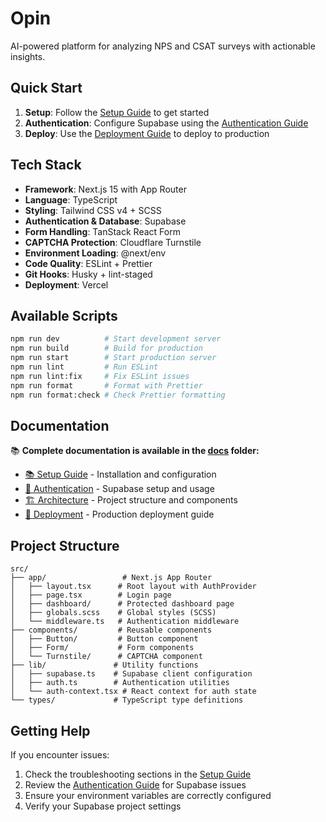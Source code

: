 # Opin

AI-powered platform for analyzing NPS and CSAT surveys with actionable insights.

## Quick Start

1. **Setup**: Follow the [Setup Guide](./docs/setup.md) to get started
2. **Authentication**: Configure Supabase using the [Authentication Guide](./docs/authentication.md)
3. **Deploy**: Use the [Deployment Guide](./docs/deployment.md) to deploy to production

## Tech Stack

- **Framework**: Next.js 15 with App Router
- **Language**: TypeScript
- **Styling**: Tailwind CSS v4 + SCSS
- **Authentication & Database**: Supabase
- **Form Handling**: TanStack React Form
- **CAPTCHA Protection**: Cloudflare Turnstile
- **Environment Loading**: @next/env
- **Code Quality**: ESLint + Prettier
- **Git Hooks**: Husky + lint-staged
- **Deployment**: Vercel

## Available Scripts

```bash
npm run dev          # Start development server
npm run build        # Build for production
npm run start        # Start production server
npm run lint         # Run ESLint
npm run lint:fix     # Fix ESLint issues
npm run format       # Format with Prettier
npm run format:check # Check Prettier formatting
```

## Documentation

📚 **Complete documentation is available in the [docs](./docs/) folder:**

- [📚 Setup Guide](./docs/setup.md) - Installation and configuration
- [🔐 Authentication](./docs/authentication.md) - Supabase setup and usage
- [🏗️ Architecture](./docs/architecture.md) - Project structure and components
- [🚀 Deployment](./docs/deployment.md) - Production deployment guide

## Project Structure

```
src/
├── app/                 # Next.js App Router
│   ├── layout.tsx      # Root layout with AuthProvider
│   ├── page.tsx        # Login page
│   ├── dashboard/      # Protected dashboard page
│   ├── globals.scss    # Global styles (SCSS)
│   └── middleware.ts   # Authentication middleware
├── components/         # Reusable components
│   ├── Button/         # Button component
│   ├── Form/           # Form components
│   └── Turnstile/      # CAPTCHA component
├── lib/               # Utility functions
│   ├── supabase.ts    # Supabase client configuration
│   ├── auth.ts        # Authentication utilities
│   └── auth-context.tsx # React context for auth state
└── types/             # TypeScript type definitions
```

## Getting Help

If you encounter issues:

1. Check the troubleshooting sections in the [Setup Guide](./docs/setup.md)
2. Review the [Authentication Guide](./docs/authentication.md) for Supabase issues
3. Ensure your environment variables are correctly configured
4. Verify your Supabase project settings
